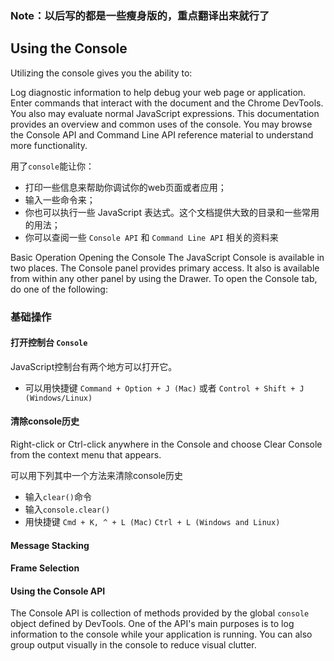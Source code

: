 ### Note：以后写的都是一些瘦身版的，重点翻译出来就行了

## Using the Console

Utilizing the console gives you the ability to:

Log diagnostic information to help debug your web page or application.
Enter commands that interact with the document and the Chrome DevTools.
You also may evaluate normal JavaScript expressions. This documentation provides an overview and common uses of the console. 
You may browse the Console API and Command Line API reference material to understand more functionality.

用了`console`能让你：
* 打印一些信息来帮助你调试你的web页面或者应用；
* 输入一些命令来；
* 你也可以执行一些 JavaScript 表达式。这个文档提供大致的目录和一些常用的用法；
* 你可以查阅一些 `Console API` 和 `Command Line API` 相关的资料来

Basic Operation
Opening the Console
The JavaScript Console is available in two places. The Console panel provides primary access.
It also is available from within any other panel by using the Drawer. To open the Console tab, do one of the following:

### 基础操作

#### 打开控制台 `Console`
JavaScript控制台有两个地方可以打开它。

* 可以用快捷键 `Command + Option + J (Mac)` 或者 `Control + Shift + J (Windows/Linux)`

#### 清除console历史

Right-click or Ctrl-click anywhere in the Console and choose Clear Console from the context menu that appears.

可以用下列其中一个方法来清除console历史
* 输入`clear()`命令
* 输入`console.clear()`
* 用快捷键 `Cmd + K, ^ + L (Mac)` `Ctrl + L (Windows and Linux)`

#### Message Stacking

#### Frame Selection

#### Using the Console API
The Console API is collection of methods provided by the global `console` object defined by DevTools. One of the API's main purposes is to log information to the console while your application is running.
You can also group output visually in the console to reduce visual clutter.
